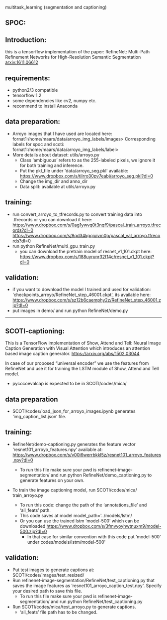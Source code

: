 multitask_learning (segmentation and captioning)

SPOC:
--------------------------------------------------------------------------------------------------------------------

Introduction:
--------------------------------------------------------------------------------------------------------------------
this is a tensorflow implementation of the paper: RefineNet: Multi-Path Refinement Networks for High-Resolution Semantic Segmentation [arxiv:1611.06612](https://arxiv.org/abs/1611.06612)

requirements:
--------------------------------------------------------------------------------------------------------------------
-	python2/3 compatible
-	tensorflow 1.2
-	some dependencies like cv2, numpy etc. 
-	recommend to install Anaconda

data preparation:
--------------------------------------------------------------------------------------------------------------------
-	Arroyo images that I have used are located here: fornat1:/home/maars/data/arroyo_img_labels/images>
        Corresponding labels for spoc and scoti: fornat1:/home/maars/data/arroyo_img_labels/label> 
-	More details about dataset: 
	utils/arroyo.py 
  	- Class ‘ambiguous’ refers to as the 255-labeled pixels, we ignore it for both training and inference.
	- Put the pkl_file under 'data/arroyo_seg.pkl' available: 
	https://www.dropbox.com/s/tilrro30pv7eabj/arroyo_seg.pkl?dl=0
	- Change the img_dir and anno_dir
	- Data split: available at utils/arroyo.py 

training:
--------------------------------------------------------------------------------------------------------------------
-	run convert_arroyo_to_tfrecords.py to convert training data into .tfrecords or you can download it here: 
https://www.dropbox.com/s/0ag1ywvq0t3nqf9/pascal_train_arroyo.tfrecords?dl=0 https://www.dropbox.com/s/8qd34kgqjujvm0p/pascal_val_arroyo.tfrecords?dl=0
-	run python RefineNet/multi_gpu_train.py 
	- you can download the pretrain model of resnet_v1_101.ckpt here:		         https://www.dropbox.com/s/188uyrunr32f14c/resnet_v1_101.ckpt?dl=0


validation:
--------------------------------------------------------------------------------------------------------------------
-	if you want to download the model I trained and used for validation: 'checkpoints_arroyo/RefineNet_step_46001.ckpt', its available here:  https://www.dropbox.com/s/sz12b6caemphy2z/RefineNet_step_46001.zip?dl=0
-	put images in demo/ and run python RefineNet/demo.py



--------------------------------------------------------------------------------------------------------------------
SCOTI-captioning:
--------------------------------------------------------------------------------------------------------------------
This is a TensorFlow implementation of Show, Attend and Tell: Neural Image Caption Generation with Visual Attention which introduces an attention based image caption generator. https://arxiv.org/abs/1502.03044 

In case of our proposed “universal encoder” we use the features from RefineNet and use it for training the LSTM module of Show, Attend and Tell model.
-	pycocoevalcap is expected to be in SCOTI/codes/mica/

data preparation
--------------------------------------------------------------------------------------------------------------------
- SCOTI/codes/load_json_for_arroyo_images.ipynb generates ‘img_caption_list.json’ file.

training:
--------------------------------------------------------------------------------------------------------------------
- RefineNet/demo-captioning.py generates the feature vector ‘resnet101_arroyo_features.npy’ available at: https://www.dropbox.com/s/v00i6werrbkkl5z/resnet101_arroyo_features.npy?dl=0
	- To run this file make sure your pwd is refinenet-image-segmentation/ and run python RefineNet/demo_captioning.py to generate features on your own.

- To train the image captioning model, run SCOTI/codes/mica/ train_arroyo.py

	- To run this code: change the path of the ‘annotations_file’ and ‘all_feats’ path.
	- This code saves at model model_path='../models/lstm/
	- Or you can use the trained lstm ‘model-500’ which can be downloaded https://www.dropbox.com/s/3fmvyoyhwtnuxm9/model-500.zip?dl=0
		- In that case for similar convention with this code put ‘model-500’ under codes/models/lstm/model-500'

validation:
--------------------------------------------------------------------------------------------------------------------
-	Put test images to generate captions at: SCOTI/codes/images/test_resized/
-	Run refinenet-image-segmentation/RefineNet/test_captioning.py that saves the image features as ‘resnet101_arroyo_caption_test.npy'. Specify your desired path to save this file. 
	- To run this file make sure your pwd is refinenet-image-segmentation/ and run python RefineNet/test_captioning.py 
-	Run SCOTI/codes/mica/test_arroyo.py to generate captions. 
	- ‘all_feats’ file path has to be changed.


